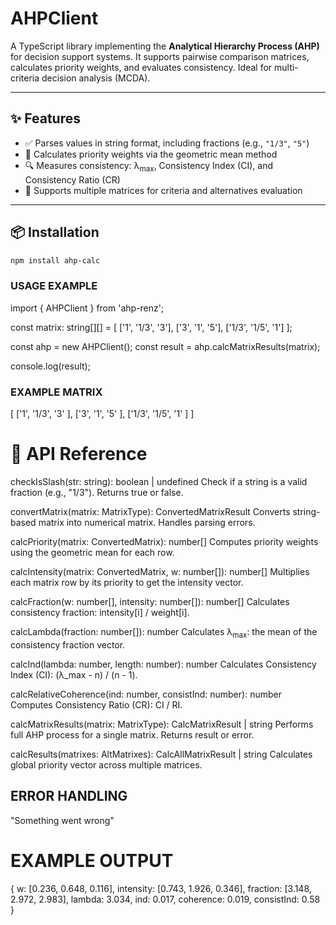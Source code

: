 # AHPClient

A TypeScript library implementing the **Analytical Hierarchy Process (AHP)** for decision support systems. It supports pairwise comparison matrices, calculates priority weights, and evaluates consistency. Ideal for multi-criteria decision analysis (MCDA).

---

## ✨ Features

- ✅ Parses values in string format, including fractions (e.g., `"1/3"`, `"5"`)
- 🧮 Calculates priority weights via the geometric mean method
- 🔍 Measures consistency: λ<sub>max</sub>, Consistency Index (CI), and Consistency Ratio (CR)
- 🧠 Supports multiple matrices for criteria and alternatives evaluation

---

## 📦 Installation

```bash
npm install ahp-calc

```

### USAGE EXAMPLE

import { AHPClient } from 'ahp-renz';

const matrix: string[][] = [
['1', '1/3', '3'],
['3', '1', '5'],
['1/3', '1/5', '1']
];

const ahp = new AHPClient();
const result = ahp.calcMatrixResults(matrix);

console.log(result);

### EXAMPLE MATRIX

[
['1', '1/3', '3' ],
['3', '1', '5' ],
['1/3', '1/5', '1' ]
]

# 🧠 API Reference

checkIsSlash(str: string): boolean | undefined
Check if a string is a valid fraction (e.g., "1/3"). Returns true or false.

convertMatrix(matrix: MatrixType): ConvertedMatrixResult
Converts string-based matrix into numerical matrix. Handles parsing errors.

calcPriority(matrix: ConvertedMatrix): number[]
Computes priority weights using the geometric mean for each row.

calcIntensity(matrix: ConvertedMatrix, w: number[]): number[]
Multiplies each matrix row by its priority to get the intensity vector.

calcFraction(w: number[], intensity: number[]): number[]
Calculates consistency fraction: intensity[i] / weight[i].

calcLambda(fraction: number[]): number
Calculates λ<sub>max</sub>: the mean of the consistency fraction vector.

calcInd(lambda: number, length: number): number
Calculates Consistency Index (CI): (λ_max - n) / (n - 1).

calcRelativeCoherence(ind: number, consistInd: number): number
Computes Consistency Ratio (CR): CI / RI.

calcMatrixResults(matrix: MatrixType): CalcMatrixResult | string
Performs full AHP process for a single matrix. Returns result or error.

calcResults(matrixes: AltMatrixes): CalcAllMatrixResult | string
Calculates global priority vector across multiple matrices.

## ERROR HANDLING

"Something went wrong"

# EXAMPLE OUTPUT

{
w: [0.236, 0.648, 0.116],
intensity: [0.743, 1.926, 0.346],
fraction: [3.148, 2.972, 2.983],
lambda: 3.034,
ind: 0.017,
coherence: 0.019,
consistInd: 0.58
}
